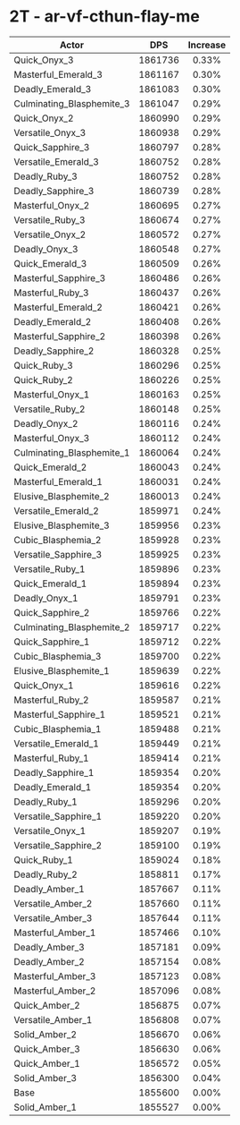 # 2T - ar-vf-cthun-flay-me
| Actor | DPS | Increase |
|---|:---:|:---:|
|Quick_Onyx_3|1861736|0.33%|
|Masterful_Emerald_3|1861167|0.30%|
|Deadly_Emerald_3|1861083|0.30%|
|Culminating_Blasphemite_3|1861047|0.29%|
|Quick_Onyx_2|1860990|0.29%|
|Versatile_Onyx_3|1860938|0.29%|
|Quick_Sapphire_3|1860797|0.28%|
|Versatile_Emerald_3|1860752|0.28%|
|Deadly_Ruby_3|1860752|0.28%|
|Deadly_Sapphire_3|1860739|0.28%|
|Masterful_Onyx_2|1860695|0.27%|
|Versatile_Ruby_3|1860674|0.27%|
|Versatile_Onyx_2|1860572|0.27%|
|Deadly_Onyx_3|1860548|0.27%|
|Quick_Emerald_3|1860509|0.26%|
|Masterful_Sapphire_3|1860486|0.26%|
|Masterful_Ruby_3|1860437|0.26%|
|Masterful_Emerald_2|1860421|0.26%|
|Deadly_Emerald_2|1860408|0.26%|
|Masterful_Sapphire_2|1860398|0.26%|
|Deadly_Sapphire_2|1860328|0.25%|
|Quick_Ruby_3|1860296|0.25%|
|Quick_Ruby_2|1860226|0.25%|
|Masterful_Onyx_1|1860163|0.25%|
|Versatile_Ruby_2|1860148|0.25%|
|Deadly_Onyx_2|1860116|0.24%|
|Masterful_Onyx_3|1860112|0.24%|
|Culminating_Blasphemite_1|1860064|0.24%|
|Quick_Emerald_2|1860043|0.24%|
|Masterful_Emerald_1|1860031|0.24%|
|Elusive_Blasphemite_2|1860013|0.24%|
|Versatile_Emerald_2|1859971|0.24%|
|Elusive_Blasphemite_3|1859956|0.23%|
|Cubic_Blasphemia_2|1859928|0.23%|
|Versatile_Sapphire_3|1859925|0.23%|
|Versatile_Ruby_1|1859896|0.23%|
|Quick_Emerald_1|1859894|0.23%|
|Deadly_Onyx_1|1859791|0.23%|
|Quick_Sapphire_2|1859766|0.22%|
|Culminating_Blasphemite_2|1859717|0.22%|
|Quick_Sapphire_1|1859712|0.22%|
|Cubic_Blasphemia_3|1859700|0.22%|
|Elusive_Blasphemite_1|1859639|0.22%|
|Quick_Onyx_1|1859616|0.22%|
|Masterful_Ruby_2|1859587|0.21%|
|Masterful_Sapphire_1|1859521|0.21%|
|Cubic_Blasphemia_1|1859488|0.21%|
|Versatile_Emerald_1|1859449|0.21%|
|Masterful_Ruby_1|1859414|0.21%|
|Deadly_Sapphire_1|1859354|0.20%|
|Deadly_Emerald_1|1859354|0.20%|
|Deadly_Ruby_1|1859296|0.20%|
|Versatile_Sapphire_1|1859220|0.20%|
|Versatile_Onyx_1|1859207|0.19%|
|Versatile_Sapphire_2|1859100|0.19%|
|Quick_Ruby_1|1859024|0.18%|
|Deadly_Ruby_2|1858811|0.17%|
|Deadly_Amber_1|1857667|0.11%|
|Versatile_Amber_2|1857660|0.11%|
|Versatile_Amber_3|1857644|0.11%|
|Masterful_Amber_1|1857466|0.10%|
|Deadly_Amber_3|1857181|0.09%|
|Deadly_Amber_2|1857154|0.08%|
|Masterful_Amber_3|1857123|0.08%|
|Masterful_Amber_2|1857096|0.08%|
|Quick_Amber_2|1856875|0.07%|
|Versatile_Amber_1|1856808|0.07%|
|Solid_Amber_2|1856670|0.06%|
|Quick_Amber_3|1856630|0.06%|
|Quick_Amber_1|1856572|0.05%|
|Solid_Amber_3|1856300|0.04%|
|Base|1855600|0.00%|
|Solid_Amber_1|1855527|0.00%|
